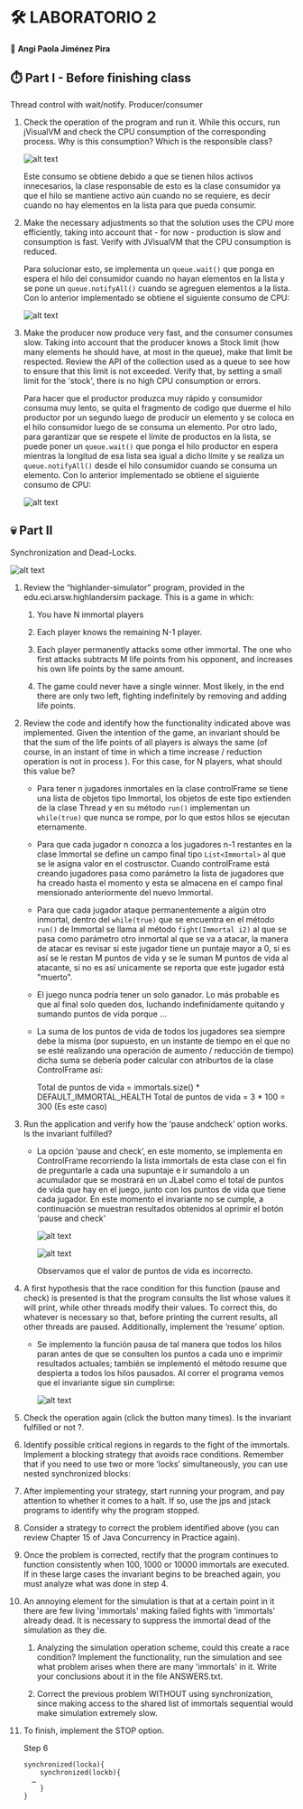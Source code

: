 # 🛠️ LABORATORIO 2 
  
  📌 **Angi Paola Jiménez Pira**

## ⏱️ Part I - Before finishing class
	
  Thread control with wait/notify. Producer/consumer

  1. Check the operation of the program and run it. While this occurs, run jVisualVM and check the CPU consumption of the corresponding process. Why is this consumption? Which
  is the responsible class? 
  
     ![alt text](https://raw.githubusercontent.com/angipaola10/LAB2-ARSW/master/IMMORTALS/img/usocpu1.png) 
		
      Este consumo se obtiene debido a que se tienen hilos activos innecesarios, la clase responsable de esto es la clase consumidor ya que el hilo se mantiene activo aún 
      cuando no se requiere, es decir cuando no hay elementos en la lista para que pueda consumir.
		
  2. Make the necessary adjustments so that the solution uses the CPU more efficiently, taking into account that - for now - production is slow and consumption is fast. Verify
  with JVisualVM that the CPU consumption is reduced. 

      Para solucionar esto, se implementa un `queue.wait()` que ponga en espera el hilo del consumidor cuando no hayan elementos en la lista y se pone un `queue.notifyAll()`
      cuando se agreguen elementos a la lista. Con lo anterior implementado se obtiene el siguiente consumo de CPU:

     ![alt text](https://raw.githubusercontent.com/angipaola10/LAB2-ARSW/master/IMMORTALS/img/CPU2.png) 
      

  3. Make the producer now produce very fast, and the consumer consumes slow. Taking into account that the producer knows a Stock limit (how many elements he should have, at
  most in the queue), make that limit be respected. Review the API of the collection used as a queue to see how to ensure that this limit is not exceeded. Verify that, by
  setting a small limit for the 'stock', there is no high CPU consumption or errors.
 
       Para hacer que el productor produzca muy rápido y consumidor consuma muy lento, se quita el fragmento de codigo que duerme el hilo productor por un segundo luego de
       producir un elemento y se coloca en el hilo consumidor luego de se consuma un elemento. Por otro lado, para garantizar que se respete el límite de productos en la
       lista, se puede poner un `queue.wait()` que ponga el hilo productor en espera mientras la longitud de esa lista sea igual a dicho límite y se realiza un 
       `queue.notifyAll()` desde el hilo consumidor cuando se consuma un elemento. Con lo anterior implementado se obtiene el siguiente consumo de CPU:
  
       ![alt text](https://raw.githubusercontent.com/angipaola10/LAB2-ARSW/master/IMMORTALS/img/CPU3.png) 
       
## 💀 Part II

  Synchronization and Dead-Locks.
  
   ![alt text](https://raw.githubusercontent.com/angipaola10/LAB2-ARSW/master/IMMORTALS/img/imortal.png)        
  
  1. Review the “highlander-simulator” program, provided in the edu.eci.arsw.highlandersim package. This is a game in which:
  	
       1. You have N immortal players
	
       2. Each player knows the remaining N-1 player.
	
       3. Each player permanently attacks some other immortal. The one who first attacks subtracts M life points from his opponent, and increases his own life points by the
       same amount. 

       4. The game could never have a single winner. Most likely, in the end there are only two left, fighting indefinitely by removing and adding life points. 

  2. Review the code and identify how the functionality indicated above was implemented. Given the intention of the game, an invariant should be that the sum of the life
  points of all players is always the same (of course, in an instant of time in which a time increase / reduction operation is not in process ). For this case, for N players,
  what should this value be?

       * Para tener n jugadores inmortales en la clase controlFrame se tiene una lista de objetos tipo Immortal, los objetos de este tipo extienden de la clase Thread y en su
       método `run()` implementan un `while(true)` que nunca se rompe, por lo que estos hilos se ejecutan eternamente. 
   
       * Para que cada jugador n conozca a los jugadores n-1 restantes en la clase Immortal se define un campo final tipo `List<Immortal>` al que se le asigna valor en el
       costrusctor. Cuando controlFrame está creando jugadores pasa como parámetro la lista de jugadores que ha creado hasta el momento y esta se almacena en el campo final
       mensionado anteriormente del nuevo Immortal. 
   
       * Para que cada jugador ataque permanentemente a algún otro inmortal, dentro del `while(true)` que se encuentra en el método `run()` de Immortal se llama al método
       `fight(Immortal i2)` al que se pasa como parámetro otro inmortal al que se va a atacar, la manera de atacar es revisar si este jugador tiene un puntaje mayor a 0, si
       es así se le restan M puntos de vida y se le suman M puntos de vida al atacante, si no es así unicamente se reporta que este jugador está "muerto".
   
       * El juego nunca podría tener un solo ganador. Lo más probable es que al final solo queden dos, luchando indefinidamente quitando y sumando puntos de vida porque ...
   
       * La suma de los puntos de vida de todos los jugadores sea siempre debe la misma (por supuesto, en un instante de tiempo en el que no se esté realizando una operación
       de aumento / reducción de tiempo) dicha suma se debería poder calcular con atriburtos de la clase ControlFrame así: 
       
           Total de puntos de vida = immortals.size() * DEFAULT_IMMORTAL_HEALTH
	   Total de puntos de vida = 3 * 100 = 300 (Es este caso)
    
  3. Run the application and verify how the ‘pause andcheck’ option works. Is the invariant fulfilled?
  
       * La opción ‘pause and check’, en este momento, se implementa en ControlFrame recorriendo la lista immortals de esta clase con el fin de preguntarle a cada una
       supuntaje e ir sumandolo a un acumulador que se mostrará en un JLabel como el total de puntos de vida que hay en el juego, junto con los puntos de vida que tiene cada
       jugador. En este momento el invariante no se cumple, a continuación se muestran resultados obtenidos al oprimir el botón 'pause and check'
       
            ![alt text](https://raw.githubusercontent.com/angipaola10/LAB2-ARSW/master/IMMORTALS/img/pauseandcheck1.png)  
	
	     ![alt text](https://raw.githubusercontent.com/angipaola10/LAB2-ARSW/master/IMMORTALS/img/pauseandcheck2.png)  
	
	     Observamos que el valor de puntos de vida es incorrecto. 
	     
  4. A first hypothesis that the race condition for this function (pause and check) is presented is that the program consults the list whose values it will print, while
  other threads modify their values. To correct this, do whatever is necessary so that, before printing the current results, all other threads are paused. Additionally,
  implement the ‘resume’ option.
  
       * Se implemento la función pausa de tal manera que todos los hilos paran antes de que se consulten los puntos a cada uno e imprimir resultados actuales; también se 	  implementó el método resume que despierta a todos los hilos pausados. Al correr el programa vemos que el invariante sigue sin cumplirse: 
       
	     ![alt text](https://raw.githubusercontent.com/angipaola10/LAB2-ARSW/master/IMMORTALS/img/pauseandcheck3.png)  
  
  5. Check the operation again (click the button many times). Is the invariant fulfilled or not ?.
  
  6. Identify possible critical regions in regards to the fight of the immortals. Implement a blocking strategy that avoids race conditions. Remember that if you need to use
  two or more ‘locks’ simultaneously, you can use nested synchronized blocks:
  
  7. After implementing your strategy, start running your program, and pay attention to whether it comes to a halt. If so, use the jps and jstack programs to identify why the
  program stopped.
  
  8. Consider a strategy to correct the problem identified above (you can review Chapter 15 of Java Concurrency in Practice again).
  
  9. Once the problem is corrected, rectify that the program continues to function consistently when 100, 1000 or 10000 immortals are executed. If in these large cases the
  invariant begins to be breached again, you must analyze what was done in step 4.
  
  10. An annoying element for the simulation is that at a certain point in it there are few living 'immortals' making failed fights with 'immortals' already dead. It is
  necessary to suppress the immortal dead of the simulation as they die.
  
      1.  Analyzing the simulation operation scheme, could this create a race condition? Implement the functionality, run the simulation and see what problem arises when
      there are many 'immortals' in it. Write your conclusions about it in the file ANSWERS.txt.
     
      2. Correct the previous problem WITHOUT using synchronization, since making access to the shared list of immortals sequential would make simulation extremely slow. 
  
  11. To finish, implement the STOP option.
  
  
      Step 6
     	
	      synchronized(locka){
	          synchronized(lockb){
		  	…
	          }
	      }
